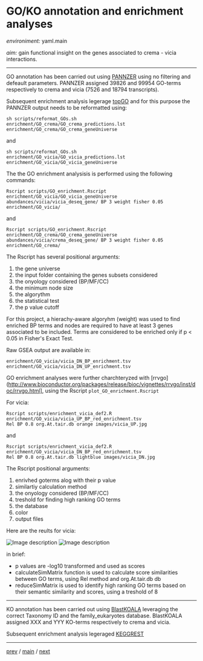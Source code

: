 # GO/KO annotation and enrichment analyses


*environiment:* yaml.main 


*aim:* gain functional insight on the genes associated to crema - vicia interactions.


---


GO annotation has been carried out using [PANNZER](http://ekhidna2.biocenter.helsinki.fi/sanspanz/)
using no filtering and defeault parameters. 
PANNZER assigned 39826 and 99954 GO-terms respectively to crema and vicia (7526 and 18794 transcripts).


Subsequent enrichment analysis legerage [topGO](https://bioconductor.org/packages/release/bioc/html/topGO.html)
and for this purpose the PANNZER output needs to be reformatted using:


```
sh scripts/reformat_GOs.sh enrichment/GO_crema/GO_crema_predictions.lst enrichment/GO_crema/GO_crema_geneUniverse
```


and


```
sh scripts/reformat_GOs.sh enrichment/GO_vicia/GO_vicia_predictions.lst enrichment/GO_vicia/GO_vicia_geneUniverse
```


The the GO enrichment analysisis is performed using the following commands:


```
Rscript scripts/GO_enrichment.Rscript enrichment/GO_vicia/GO_vicia_geneUniverse 
abundances/vicia/vicia_deseq_gene/ BP 3 weight fisher 0.05 enrichment/GO_vicia/
```


and


```
Rscript scripts/GO_enrichment.Rscript enrichment/GO_crema/GO_crema_geneUniverse 
abundances/vicia/crema_deseq_gene/ BP 3 weight fisher 0.05 enrichment/GO_crema/
```


The Rscript has several positional arguments:


1. the gene universe
2. the input folder containing the genes subsets considered
3. the onyology considered (BP/MF/CC)
4. the minimum node size
5. the algorythm
6. the statistical test
7. the p value cutoff


For this project, a hierachy-aware algoryhm (weight) was used to find enriched BP terms 
and nodes are required to have at least 3 genes associated to be 
included. Terms are considered to be enriched only if p < 0.05
in Fisher's Exact Test.


Raw GSEA output are available in:


```enrichment/GO_vicia/vicia_DN_BP_enrichment.tsv```
```enrichment/GO_vicia/vicia_DN_UP_enrichment.tsv```


GO enrichment analyses were further charchteryzed with [rrvgo](http://www.bioconductor.org/packages/release/bioc/vignettes/rrvgo/inst/doc/rrvgo.html], 
using the Rscript ```plot_GO_enrichment.Rscript```


For vicia:


```
Rscript scripts/enrichment_vicia_def2.R enrichment/GO_vicia/vicia_UP_BP_red_enrichment.tsv 
Rel BP 0.8 org.At.tair.db orange images/vicia_UP.jpg
```


and


```
Rscript scripts/enrichment_vicia_def2.R enrichment/GO_vicia/vicia_DN_BP_red_enrichment.tsv 
Rel BP 0.8 org.At.tair.db lightblue images/vicia_DN.jpg
```


The Rscript positional arguments:


1. enrivhed goterms alog with their p value
2. similartiy calculation method
3. the onyology considered (BP/MF/CC)
4. treshold for finding high ranking GO terms
5. the database
6. color
7. output files


Here are the reults for vicia:


![Image description](https://github.com/for-giobbe/PAINT/blob/main/images/vicia_UP.jpg)
![Image description](https://github.com/for-giobbe/PAINT/blob/main/images/vicia_DN.jpg)


in brief:


- p values are -log10 transformed and used as scores
- calculateSimMatrix function is used to calculate score similarities between GO terms, using Rel method and org.At.tair.db db
- reduceSimMatrix is used to identify high ranking GO terms based on their semantic similarity and scores, using a treshold of 8


---


KO annotation has been carried out using [BlastKOALA](https://www.kegg.jp/blastkoala/)
leveraging the correct Taxonomy ID and the family_eukaryotes database.
BlastKOALA assigned XXX and YYY KO-terms respectively to crema and vicia.


Subsequent enrichment analysis legeraged [KEGGREST](https://www.bioconductor.org/packages/release/bioc/html/KEGGREST.html)


---


[prev](https://github.com/for-giobbe/PAINT/blob/main/markdowns/part_4.md) / [main](https://github.com/for-giobbe/PAINT) / [next](https://github.com/for-giobbe/PAINT/blob/main/markdowns/part_6.md)

